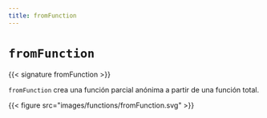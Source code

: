 ```yaml
---
title: fromFunction
---
```


# `fromFunction`

{{< signature fromFunction >}}

`fromFunction` crea una función parcial anónima a partir de una función total.

{{< figure src="images/functions/fromFunction.svg" >}}
